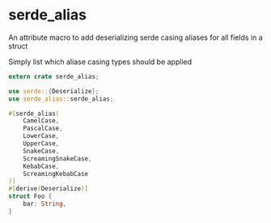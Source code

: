 # serde_alias

An attribute macro to add deserializing serde casing aliases for all fields in a struct

Simply list which aliase casing types should be applied

```rust
extern crate serde_alias;

use serde::{Deserialize};
use serde_alias::serde_alias;

#[serde_alias(
    CamelCase,
    PascalCase,
    LowerCase,
    UpperCase,
    SnakeCase,
    ScreamingSnakeCase,
    KebabCase,
    ScreamingKebabCase
)]
#[derive(Deserialize)]
struct Foo {
    bar: String,
}
```
